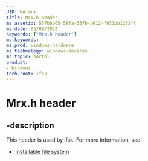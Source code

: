 ```yaml
---
UID: NA:mrx
title: Mrx.h header
ms.assetid: 557bbb65-58fa-337b-b612-f931bb1252ff
ms.date: 05/09/2018
keywords: ["Mrx.h header"]
ms.keywords: 
ms.prod: windows-hardware
ms.technology: windows-devices
ms.topic: portal
product:
- Windows
tech.root: ifsk
---
```


# Mrx.h header


## -description


This header is used by ifsk. For more information, see:

- [Installable file system](../_ifsk/index.md)
